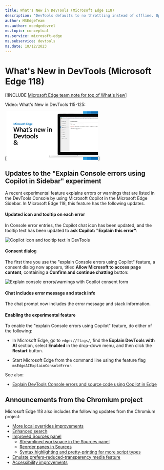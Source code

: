 ```yaml
---
title: What's New in DevTools (Microsoft Edge 118)
description: "DevTools defaults to no throttling instead of offline. Updates to the 'Explain console errors/warnings with Copilot in Sidebar' experiment. And more."
author: MSEdgeTeam
ms.author: msedgedevrel
ms.topic: conceptual
ms.service: microsoft-edge
ms.subservice: devtools
ms.date: 10/12/2023
---
```

# What's New in DevTools (Microsoft Edge 118)

[!INCLUDE [Microsoft Edge team note for top of What's New](../../includes/edge-whats-new-note.md)]


Video: What's New in DevTools 115-125:

[![Thumbnail image for the DevTools What's New in 115-125 video](./devtools-118-images/devtools-whatsnew-115-125.png)]<!-- todo -->


<!-- ====================================================================== -->
## Updates to the "Explain Console errors using Copilot in Sidebar" experiment

A recent experimental feature explains errors or warnings that are listed in the DevTools Console by using Microsoft Copilot in the Microsoft Edge Sidebar.  In Microsoft Edge 118, this feature has the following updates.


<!-- --------------------------------- -->
#### Updated icon and tooltip on each error

In Console error entries, the Copilot chat icon has been updated, and the tooltip text has been updated to **ask Copilot: "Explain this error"**:

![Copilot icon and tooltip text in DevTools](./devtools-118-images/chat-icon-and-message.png)


<!-- --------------------------------- -->
#### Consent dialog

The first time you use the "explain Console errors using Copilot" feature, a consent dialog now appears, titled **Allow Microsoft to access page content**, containing a **Confirm and continue chatting** button:

![Explain console errors/warnings with Copilot consent form](./devtools-118-images/consent-form.png)


<!-- --------------------------------- -->
#### Chat includes error message and stack info

The chat prompt now includes the error message and stack information.


<!-- --------------------------------- -->
#### Enabling the experimental feature

To enable the "explain Console errors using Copilot" feature, do either of the following:

* In Microsoft Edge, go to `edge://flags/`, find the **Explain DevTools with AI** section, select **Enabled** in the drop-down menu, and then click the **Restart** button.

* Start Microsoft Edge from the command line using the feature flag `msEdgeAIExplainConsoleError`.

See also:
* [Explain DevTools Console errors and source code using Copilot in Edge](../../../experimental-features/copilot-explain.md)


<!-- ====================================================================== -->
## Announcements from the Chromium project

Microsoft Edge 118 also includes the following updates from the Chromium project:

* [More local overrides improvements](https://developer.chrome.com/blog/new-in-devtools-118#overrides)
* [Enhanced search](https://developer.chrome.com/blog/new-in-devtools-118#search)
* [Improved Sources panel](https://developer.chrome.com/blog/new-in-devtools-118#sources)
   * [Streamlined workspace in the Sources panel](https://developer.chrome.com/blog/new-in-devtools-118#workspace)
   * [Reorder panes in Sources](https://developer.chrome.com/blog/new-in-devtools-118#reorder-panes)
   * [Syntax highlighting and pretty-printing for more script types](https://developer.chrome.com/blog/new-in-devtools-118#syntax)
* [Emulate prefers-reduced-transparency media feature](https://developer.chrome.com/blog/new-in-devtools-118#reduced-transparency)
* [Accessibility improvements](https://developer.chrome.com/blog/new-in-devtools-118#accessibility)

<!-- ====================================================================== -->
<!-- uncomment if content is copied from developer.chrome.com to this page -->

<!-- > [!NOTE]
> Portions of this page are modifications based on work created and [shared by Google](https://developers.google.com/terms/site-policies) and used according to terms described in the [Creative Commons Attribution 4.0 International License](https://creativecommons.org/licenses/by/4.0).
> The original page for announcements from the Chromium project is [What's New in DevTools (Chrome 118)](https://developer.chrome.com/blog/new-in-devtools-118) and is authored by [Sofia Emelianova](https://developers.google.com/web/resources/contributors) (Senior Technical Writer working on Chrome DevTools at Google). -->


<!-- ====================================================================== -->
<!-- uncomment if content is copied from developer.chrome.com to this page -->

<!-- [![Creative Commons License](../../../../media/cc-logo/88x31.png)](https://creativecommons.org/licenses/by/4.0)
This work is licensed under a [Creative Commons Attribution 4.0 International License](https://creativecommons.org/licenses/by/4.0). -->
